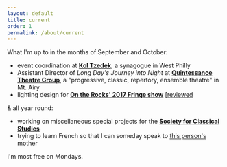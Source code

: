 ```yaml
---
layout: default
title: current
order: 1
permalink: /about/current
---
```


What I'm up to in the months of September and October:
* event coordination at **[Kol Tzedek](http://www.kol-tzedek.org/)**, a synagogue in West Philly
* Assistant Director of *Long Day's Journey into Night* at **[Quintessance Theatre Group](http://www.quintessencetheatre.org/)**, a "progressive, classic, repertory, ensemble theatre" in Mt. Airy
* lighting design for **[On the Rocks' 2017 Fringe show](http://fringearts.com/event/grooms-fag-brides-cunt-best-mans-whore-maiden-honor-just-hung-closet/)** [[reviewed](http://www.broadstreetreview.com/theater/philly-fringe-2017-on-the-rocks-the-grooms-a-fag)

& all year round:
* working on miscellaneous special projects for the **[Society for Classical Studies](https://classicalstudies.org/)**
* trying to learn French so that I can someday speak to [this person's](https://twitter.com/frenchplum) mother

I'm most free on Mondays.
